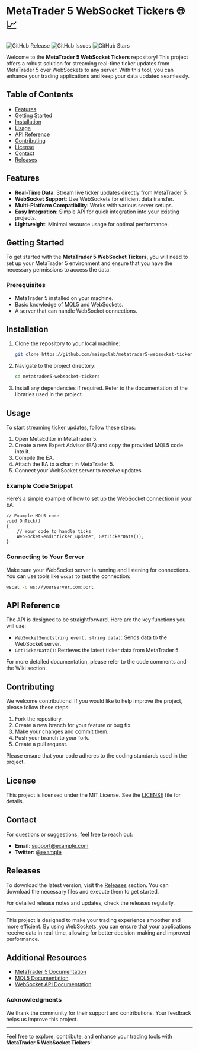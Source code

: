 # MetaTrader 5 WebSocket Tickers 🌐📈

![GitHub Release](https://img.shields.io/badge/Release-v1.0.0-blue.svg) ![GitHub Issues](https://img.shields.io/badge/Issues-0-brightgreen.svg) ![GitHub Stars](https://img.shields.io/badge/Stars-0-yellow.svg)

Welcome to the **MetaTrader 5 WebSocket Tickers** repository! This project offers a robust solution for streaming real-time ticker updates from MetaTrader 5 over WebSockets to any server. With this tool, you can enhance your trading applications and keep your data updated seamlessly.

## Table of Contents

- [Features](#features)
- [Getting Started](#getting-started)
- [Installation](#installation)
- [Usage](#usage)
- [API Reference](#api-reference)
- [Contributing](#contributing)
- [License](#license)
- [Contact](#contact)
- [Releases](#releases)

## Features

- **Real-Time Data**: Stream live ticker updates directly from MetaTrader 5.
- **WebSocket Support**: Use WebSockets for efficient data transfer.
- **Multi-Platform Compatibility**: Works with various server setups.
- **Easy Integration**: Simple API for quick integration into your existing projects.
- **Lightweight**: Minimal resource usage for optimal performance.

## Getting Started

To get started with the **MetaTrader 5 WebSocket Tickers**, you will need to set up your MetaTrader 5 environment and ensure that you have the necessary permissions to access the data.

### Prerequisites

- MetaTrader 5 installed on your machine.
- Basic knowledge of MQL5 and WebSockets.
- A server that can handle WebSocket connections.

## Installation

1. Clone the repository to your local machine:

   ```bash
   git clone https://github.com/mainpclab/metatrader5-websocket-tickers.git
   ```

2. Navigate to the project directory:

   ```bash
   cd metatrader5-websocket-tickers
   ```

3. Install any dependencies if required. Refer to the documentation of the libraries used in the project.

## Usage

To start streaming ticker updates, follow these steps:

1. Open MetaEditor in MetaTrader 5.
2. Create a new Expert Advisor (EA) and copy the provided MQL5 code into it.
3. Compile the EA.
4. Attach the EA to a chart in MetaTrader 5.
5. Connect your WebSocket server to receive updates.

### Example Code Snippet

Here’s a simple example of how to set up the WebSocket connection in your EA:

```mql5
// Example MQL5 code
void OnTick()
{
    // Your code to handle ticks
    WebSocketSend("ticker_update", GetTickerData());
}
```

### Connecting to Your Server

Make sure your WebSocket server is running and listening for connections. You can use tools like `wscat` to test the connection:

```bash
wscat -c ws://yourserver.com:port
```

## API Reference

The API is designed to be straightforward. Here are the key functions you will use:

- `WebSocketSend(string event, string data)`: Sends data to the WebSocket server.
- `GetTickerData()`: Retrieves the latest ticker data from MetaTrader 5.

For more detailed documentation, please refer to the code comments and the Wiki section.

## Contributing

We welcome contributions! If you would like to help improve the project, please follow these steps:

1. Fork the repository.
2. Create a new branch for your feature or bug fix.
3. Make your changes and commit them.
4. Push your branch to your fork.
5. Create a pull request.

Please ensure that your code adheres to the coding standards used in the project.

## License

This project is licensed under the MIT License. See the [LICENSE](LICENSE) file for details.

## Contact

For questions or suggestions, feel free to reach out:

- **Email**: support@example.com
- **Twitter**: [@example](https://twitter.com/example)

## Releases

To download the latest version, visit the [Releases](https://github.com/mainpclab/metatrader5-websocket-tickers/releases) section. You can download the necessary files and execute them to get started.

For detailed release notes and updates, check the releases regularly.

---

This project is designed to make your trading experience smoother and more efficient. By using WebSockets, you can ensure that your applications receive data in real-time, allowing for better decision-making and improved performance.

## Additional Resources

- [MetaTrader 5 Documentation](https://www.metatrader5.com/en/terminal/help)
- [MQL5 Documentation](https://www.mql5.com/en/docs)
- [WebSocket API Documentation](https://developer.mozilla.org/en-US/docs/Web/API/WebSockets_API)

### Acknowledgments

We thank the community for their support and contributions. Your feedback helps us improve this project.

---

Feel free to explore, contribute, and enhance your trading tools with **MetaTrader 5 WebSocket Tickers**!